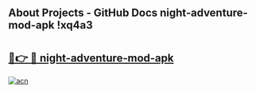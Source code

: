 ## About Projects - GitHub Docs night-adventure-mod-apk !xq4a3

# <h2><a href="https://andorid.site?title=night-adventure-mod-apk&ref=14PRO">🔗👉 🔴 night-adventure-mod-apk</a></h2>

[![acn](https://github.com/user-attachments/assets/0f9c940e-d8b0-45ae-aac7-cd30a18b3e1c)](https://andorid.site?title=night-adventure-mod-apk&ref=14PRO)

